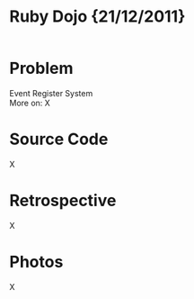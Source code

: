 # Ruby Dojo {21/12/2011}

<img src=""/>

Problem
========

Event Register System <br/>
More on: X

Source Code
===========

X

Retrospective
=============

X

Photos
======

X
